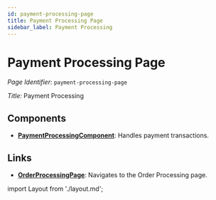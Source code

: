 ```yaml
---
id: payment-processing-page
title: Payment Processing Page
sidebar_label: Payment Processing
---
```


# Payment Processing Page

*Page Identifier:* `payment-processing-page`

*Title:* Payment Processing

## Components
- [**PaymentProcessingComponent**](/docs/components/payment_processing.md): Handles payment transactions.


## Links
- [**OrderProcessingPage**](/docs/pages/order-processing-page): Navigates to the Order Processing page.

import Layout from './layout.md';

<Layout />


